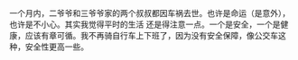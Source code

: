 一个月内，二爷爷和三爷爷家的两个叔叔都因车祸去世。也许是命运（是意外），也许是不小心。其实我觉得平时的生活 还是得注意一点。一个是安全，一个是健康，应该有章可循。我不再骑自行车上下班了，因为没有安全保障，像公交车这种，安全性更高一些。